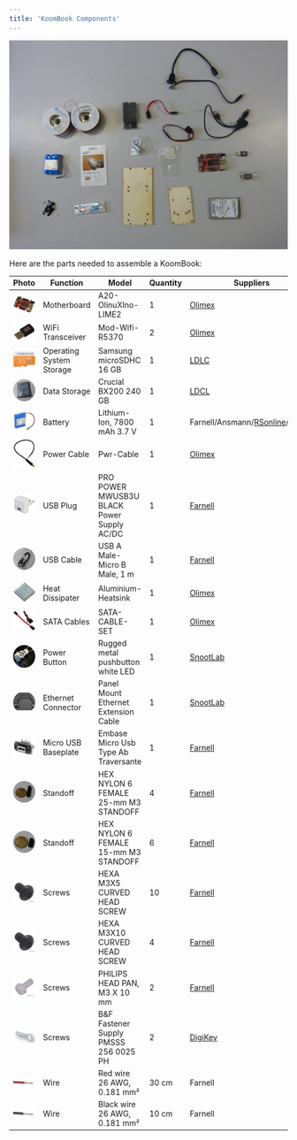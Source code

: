```yaml
---
title: 'KoomBook Components'
---
```


![](P1060970.JPG)

Here are the parts needed to assemble a KoomBook:

| Photo | Function | Model | Quantity | Suppliers |
| --- | --- | --- | --- | --- |
| ![ ](A20-OLinuXino-LIME2-1.jpg) | Motherboard | A20-OlinuXIno-LIME2 | 1 | [Olimex](https://www.olimex.com/Products/OLinuXino/A20/A20-OLinuXIno-LIME2/open-source-hardware) |
| ![](MOD-WIFI-R5370-1.jpg) | WiFi Transceiver | Mod-Wifi-R5370 | 2 | [Olimex](https://www.olimex.com/Products/USB-Modules/MOD-WIFI-R5370/) |
| ![](615c4uY3IEL._SL1407_.jpg) | Operating System Storage | Samsung microSDHC 16 GB | 1 | [LDLC](http://www.ldlc-pro.com/fiche/PB00163896.html) |
| ![](P1060117.JPG) | Data Storage | Crucial BX200 240 GB | 1 | [LDCL](http://www.ldlc-pro.com/fiche/PB00198020.html) |
| ![](2484233-40.jpg) | Battery | Lithium-Ion, 7800 mAh 3.7 V | 1 | Farnell\/Ansmann\/[RSonline](http://fr.rs-online.com/web/p/blocs-batteries-lithium/7760872/)\/[Olimex](https://www.olimex.com/Products/Power/BATTERY-LIPO6600mAh/) |
| ![](PWR-CABLE.jpg) | Power Cable | Pwr-Cable | 1 | [Olimex](https://www.olimex.com/Products/Components/Cables/PWR-CABLE/) |
| ![](PW03052-40.jpg) | USB Plug | PRO POWER  MWUSB3U BLACK  Power Supply AC\/DC | 1 | [Farnell](http://fr.farnell.com/pro-power/mwusb3u-black/alimentation-usb-5v-2-1a-blk-euro/dp/2289559?MER=BN-2289559) |
| ![](P1060115.JPG) | USB Cable | USB A Male-Micro B Male, 1 m | 1 | [Farnell](http://fr.farnell.com/multicomp/mc000948/cable-usb-2-0-a-micro-b-male-1m/dp/2468266) |
| ![](ALUMINUM-HEATSINK-20x20x6MM.jpg) | Heat Dissipater | Aluminium-Heatsink | 1 | [Olimex](https://www.olimex.com/Products/Components/Misc/ALUMINIUM-HEATSINK-20x20x6MM/) |
| ![](SATA-CABLE-SET.jpg) | SATA Cables | SATA-CABLE-SET | 1 | [Olimex](https://www.olimex.com/Products/Components/Cables/SATA-CABLE-SET/) |
| ![](481-020.jpg) | Power Button | Rugged metal pushbutton white LED | 1 | [SnootLab](http://snootlab.fr/lang-en/adafruit/949-rugged-metal-pushbutton-white-led-en.html) |
| ![](909-04.jpg) | Ethernet Connector | Panel Mount Ethernet Extension Cable | 1 | [SnootLab](http://snootlab.fr/adafruit/520-cable-rj45-de-montage-en-panneau-fr.html) |
| ![](2354239-40.jpg) | Micro USB Baseplate | Embase Micro Usb Type Ab Traversante | 1 | [Farnell](http://fr.farnell.com/amphenol-commercial-products/musb-k152-30/embase-micro-usb-type-ab-traversante/dp/2354239) |
| ![](P1060110.JPG) | Standoff | HEX NYLON 6 FEMALE 25-mm M3 STANDOFF | 4 | [Farnell](http://fr.farnell.com/tr-fastenings/fahsngffm3-25-6/entretoise-hex-nylon-6-femelle/dp/2480026) |
| ![](P1060111.JPG) | Standoff | HEX NYLON 6 FEMALE 15-mm M3 STANDOFF | 6 | [Farnell](http://fr.farnell.com/tr-fastenings/fahsngffm3-15-6/entretoise-hex-nylon-6-femelle/dp/2480024) |
| ![](42358728.jpg) | Screws | HEXA M3X5 CURVED HEAD SCREW | 10 | [Farnell](http://fr.farnell.com/tr-fastenings/m35-bhhtmcs100/vis-tete-bombee-hexa-m3x5/dp/1420682) |
| ![](42358728.jpg) | Screws | HEXA M3X10 CURVED HEAD SCREW | 4 | [Farnell](http://fr.farnell.com/tr-fastenings/m35-bhhtmcs100/vis-tete-bombee-hexa-m3x5/dp/1420682) |
| ![](2472689-40.jpg) | Screws | PHILIPS HEAD PAN, M3 X 10 mm | 2 | [Farnell](http://fr.farnell.com/duratool/dtrnse-1207-m3-10/assort-vis-tete-pan-philips-m3/dp/2472705) |
| ![](42251358.jpg) | Screws | B&F Fastener Supply PMSSS 256 0025 PH | 2 | [DigiKey](http://www.digikey.com/product-detail/en/b-f-fastener-supply/PMSSS%20256%200025%20PH/H700-ND/274911) |
| ![](42245556.jpg) | Wire | Red wire 26 AWG, 0.181 mm² | 30 cm | Farnell |
| ![](42245564.jpg) | Wire | Black wire 26 AWG, 0.181 mm² | 10 cm | Farnell |



